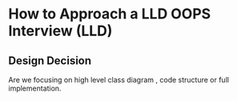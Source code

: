 # How to Approach a LLD OOPS Interview (LLD)

## Design Decision 
Are we focusing on high level class diagram , code structure or full implementation. 

## 
